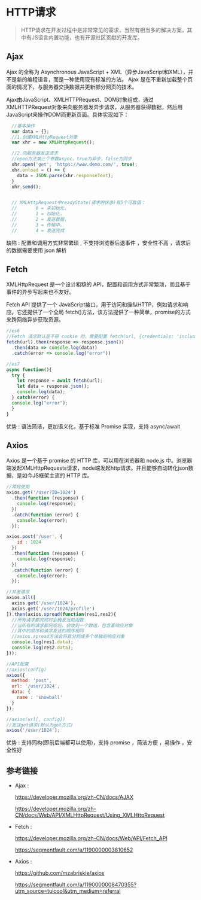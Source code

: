 # HTTP请求

> HTTP请求在开发过程中是非常常见的需求，当然有相当多的解决方案，其中有JS语言内置功能，也有开源社区贡献的开发库。

## Ajax

Ajax 的全称为 Asynchronous JavaScript + XML（异步JavaScript和XML），并不是新的编程语言，而是一种使用现有标准的方法。 Ajax 是在不重新加载整个页面的情况下，与服务器交换数据并更新部分网页的技术。

Ajax由JavaScript、XMLHTTPRequest、DOM对象组成，通过XMLHTTPRequest对象来向服务器发异步请求，从服务器获得数据，然后用JavaScript来操作DOM而更新页面。具体实现如下：

```javascript
  //基本操作
  var data = {};
  //1.创建XMLHttpRequest对象
  var xhr = new XMLHttpRequest();

  //2.向服务器发送请求
  //open方法第三个参数async，true为异步，false为同步
  xhr.open('get', 'https://www.demo.com/', true);
  xhr.onload = () => {
    data = JSON.parse(xhr.responseText);
  }
  xhr.send();


  // XMLHttpRequest中readyState(请求的状态)有5个可取值：
  //       0 = 未初始化，
  //       1 = 初始化，
  //       2 = 发送数据，
  //       3 = 传输中，
  //       4 = 发送完成
```

缺陷 : 配置和调用方式非常繁琐 , 不支持浏览器后退事件 ，安全性不高 ，请求后的数据需要使用 json 解析

## Fetch

XMLHttpRequest 是一个设计粗糙的 API，配置和调用方式非常繁琐，而且基于事件的异步写起来也不友好。

Fetch API  提供了一个 JavaScript接口，用于访问和操纵HTTP，例如请求和响应。它还提供了一个全局 fetch()方法，该方法提供了一种简单，promise的方式来跨网络异步获取资源。

```javascript
//es6
//Fetch 请求默认是不带 cookie 的，需要配置 fetch(url, {credentials: 'include'})
fetch(url).then(response => response.json())
  .then(data => console.log(data))
  .catch(error => console.log("error"))

//es7
async function(){
  try {
    let response = await fetch(url);
    let data = response.json();
    console.log(data);
  } catch(error) {
  console.log("error");
  }
}
```

优势 : 语法简洁，更加语义化，基于标准 Promise 实现，支持 async/await

## Axios

Axios 是一个基于 promise 的 HTTP 库，可以用在浏览器和 node.js 中。浏览器端发起XMLHttpRequests请求，node端发起http请求。并且能够自动转化json数据，是如今JS框架主流的 HTTP 库。

```javascript
//常规使用
axios.get('/user?ID=1024')
  .then(function (response) {
    console.log(response);
  })
  .catch(function (error) {
    console.log(error);
  });

axios.post('/user', {
    id : 1024
  })
  .then(function (response) {
    console.log(response);
  })
  .catch(function (error) {
    console.log(error);
  });

//并发请求
axios.all([
  axios.get('/user/1024'),
  axios.get('/user/1024/profile')
]).then(axios.spread(function(res1,res2){
  //所有请求都完成时会触发当前函数
  //当所有的请求都完成后，会收到一个数组，包含着响应对象
  //其中的顺序和请求发送的顺序相同
  //axios.spread方法会将其分割成多个单独的响应对象
  console.log(res1.data);
  console.log(res2.data);
}));

//API配置
//axios(config)
axios({
  method: 'post',
  url: '/user/1024',
  data: {
    name : 'snowball'
  }
});

//axios(url[, config])
//发送get请求(默认为get方式)
axios('/user/1024');

```

优势 : 支持同构(即前后端都可以使用)，支持 promise ，简洁方便 ，易操作 ，安全性好

## 参考链接

- Ajax :

  https://developer.mozilla.org/zh-CN/docs/AJAX

  https://developer.mozilla.org/zh-CN/docs/Web/API/XMLHttpRequest/Using_XMLHttpRequest

- Fetch :

  https://developer.mozilla.org/zh-CN/docs/Web/API/Fetch_API

  https://segmentfault.com/a/1190000003810652

- Axios :

  https://github.com/mzabriskie/axios

  https://segmentfault.com/a/1190000008470355?utm_source=tuicool&utm_medium=referral
